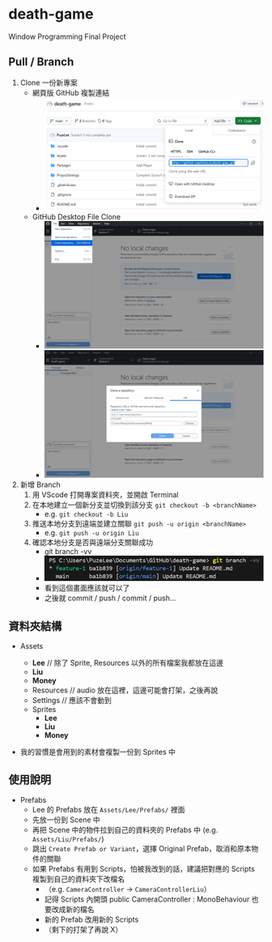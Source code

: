 # death-game
 Window Programming Final Project

## Pull / Branch
1. Clone 一份新專案
   * 網頁版 GitHub 複製連結
       * ![網頁版 GitHub 複製連結](README_files/螢幕擷取畫面%202024-12-31%20005720.png)
   * GitHub Desktop File Clone
       * ![GitHub Desktop File Clone](README_files/螢幕擷取畫面%202024-12-31%20010001.png)
       * ![GitHub Desktop File Clone](README_files/螢幕擷取畫面%202024-12-31%20010112.png)
2. 新增 Branch
   1. 用 VScode 打開專案資料夾，並開啟 Terminal
   2. 在本地建立一個新分支並切換到該分支 `git checkout -b <branchName>`
		* e.g. `git checkout -b Liu`
   3. 推送本地分支到遠端並建立關聯 `git push -u origin <branchName>`
		* e.g. `git push -u origin Liu`
   4. 確認本地分支是否與遠端分支關聯成功
        * git branch -vv
        * ![git branch -vv](README_files/螢幕擷取畫面%202024-12-31%20010428.png)
        * 看到這個畫面應該就可以了
        * 之後就 commit / push / commit / push...


## 資料夾結構
* Assets
    * **Lee** // 除了 Sprite, Resources 以外的所有檔案我都放在這邊
    * **Liu**
    * **Money**
    * Resources // audio 放在這裡，這邊可能會打架，之後再說
    * Settings // 應該不會動到
    * Sprites
        * **Lee**
        * **Liu**
        * **Money**

* 我的習慣是會用到的素材會複製一份到 Sprites 中

## 使用說明
* Prefabs
    * Lee 的 Prefabs 放在 `Assets/Lee/Prefabs/` 裡面
    * 先放一份到 Scene 中
    * 再把 Scene 中的物件拉到自己的資料夾的 Prefabs 中 (e.g. `Assets/Liu/Prefabs/`)
    * 跳出 `Create Prefab or Variant`，選擇 Original Prefab，取消和原本物件的關聯
    * 如果 Prefabs 有用到 Scripts，怕被我改到的話，建議把對應的 Scripts 複製到自己的資料夾下改檔名
        * （e.g. `CameraController` -> `CameraControllerLiu`）
        * 記得 Scripts 內開頭 public CameraController : MonoBehaviour 也要改成新的檔名
        * 新的 Prefab 改用新的 Scripts
        * （剩下的打架了再說 X）

